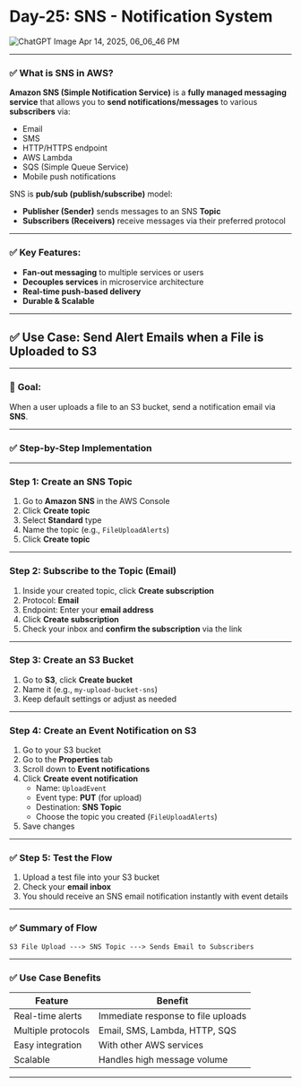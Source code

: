 # **Day-25: SNS - Notification System**


![ChatGPT Image Apr 14, 2025, 06_06_46 PM](https://github.com/user-attachments/assets/3cafc48f-fa1e-45cb-84f3-0bb846849270)

---

### ✅ **What is SNS in AWS?**

**Amazon SNS (Simple Notification Service)** is a **fully managed messaging service** that allows you to **send notifications/messages** to various **subscribers** via:

- Email
- SMS
- HTTP/HTTPS endpoint
- AWS Lambda
- SQS (Simple Queue Service)
- Mobile push notifications

SNS is **pub/sub (publish/subscribe)** model:
- **Publisher (Sender)** sends messages to an SNS **Topic**
- **Subscribers (Receivers)** receive messages via their preferred protocol

---

### ✅ **Key Features:**

- **Fan-out messaging** to multiple services or users
- **Decouples services** in microservice architecture
- **Real-time push-based delivery**
- **Durable & Scalable**

---

## ✅ **Use Case: Send Alert Emails when a File is Uploaded to S3**

---

### 🎯 **Goal:**
When a user uploads a file to an S3 bucket, send a notification email via **SNS**.

---

### ✅ **Step-by-Step Implementation**

---

### **Step 1: Create an SNS Topic**

1. Go to **Amazon SNS** in the AWS Console
2. Click **Create topic**
3. Select **Standard** type
4. Name the topic (e.g., `FileUploadAlerts`)
5. Click **Create topic**

---

### **Step 2: Subscribe to the Topic (Email)**

1. Inside your created topic, click **Create subscription**
2. Protocol: **Email**
3. Endpoint: Enter your **email address**
4. Click **Create subscription**
5. Check your inbox and **confirm the subscription** via the link

---

### **Step 3: Create an S3 Bucket**

1. Go to **S3**, click **Create bucket**
2. Name it (e.g., `my-upload-bucket-sns`)
3. Keep default settings or adjust as needed

---

### **Step 4: Create an Event Notification on S3**

1. Go to your S3 bucket
2. Go to the **Properties** tab
3. Scroll down to **Event notifications**
4. Click **Create event notification**
   - Name: `UploadEvent`
   - Event type: **PUT** (for upload)
   - Destination: **SNS Topic**
   - Choose the topic you created (`FileUploadAlerts`)
5. Save changes

---

### ✅ **Step 5: Test the Flow**

1. Upload a test file into your S3 bucket
2. Check your **email inbox**
3. You should receive an SNS email notification instantly with event details

---

### ✅ **Summary of Flow**

```
S3 File Upload ---> SNS Topic ---> Sends Email to Subscribers
```

---

### ✅ **Use Case Benefits**

| Feature           | Benefit                            |
|-------------------|-------------------------------------|
| Real-time alerts  | Immediate response to file uploads  |
| Multiple protocols| Email, SMS, Lambda, HTTP, SQS       |
| Easy integration  | With other AWS services             |
| Scalable          | Handles high message volume         |

---


